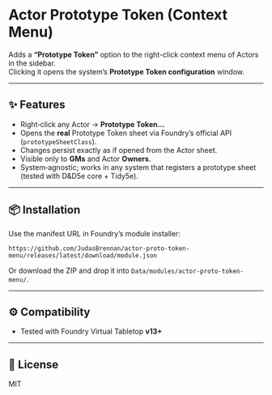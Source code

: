# Actor Prototype Token (Context Menu)

Adds a **“Prototype Token”** option to the right-click context menu of Actors in the sidebar.  
Clicking it opens the system’s **Prototype Token configuration** window.

---

## ✨ Features
- Right‑click any Actor → **Prototype Token…**
- Opens the **real** Prototype Token sheet via Foundry’s official API (`prototypeSheetClass`).
- Changes persist exactly as if opened from the Actor sheet.
- Visible only to **GMs** and Actor **Owners**.
- System‑agnostic; works in any system that registers a prototype sheet (tested with D&D5e core + Tidy5e).

---

## 📦 Installation
Use the manifest URL in Foundry’s module installer:
```
https://github.com/JudasBrennan/actor-proto-token-menu/releases/latest/download/module.json
```

Or download the ZIP and drop it into `Data/modules/actor-proto-token-menu/`.

---

## ⚙️ Compatibility
- Tested with Foundry Virtual Tabletop **v13+**

---

## 📜 License
MIT
